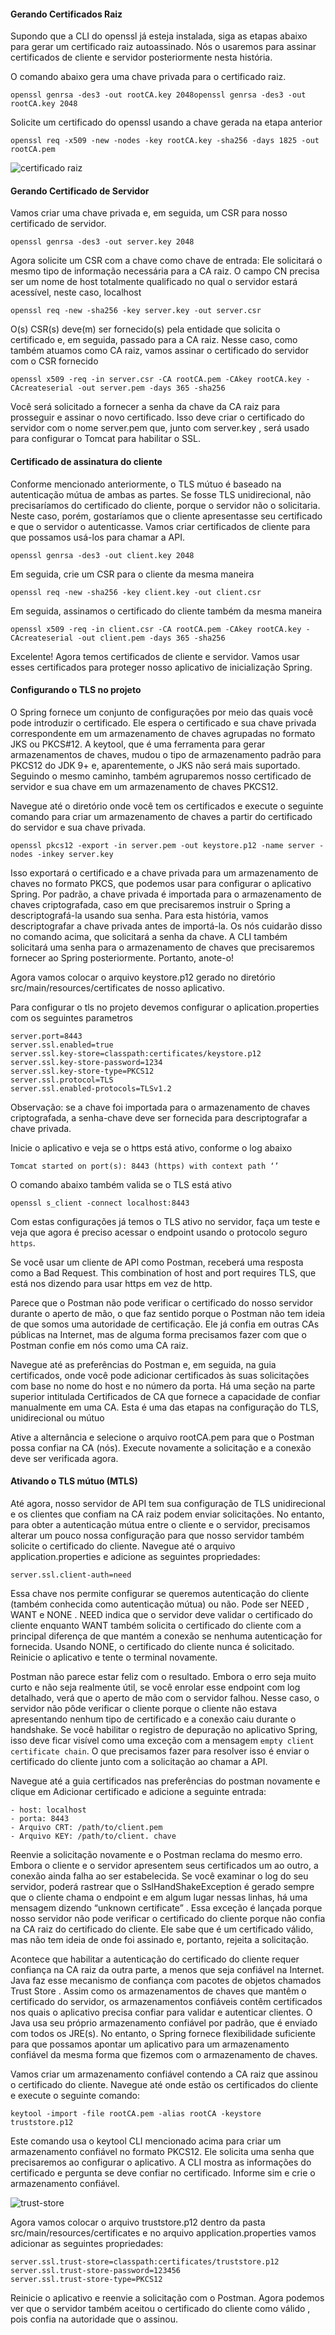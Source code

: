 #### Gerando Certificados Raiz
Supondo que a CLI do openssl já esteja instalada, siga as etapas abaixo para gerar um certificado raiz autoassinado. Nós o usaremos para assinar certificados de cliente e servidor posteriormente nesta história.

O comando abaixo gera uma chave privada para o certificado raiz.
```shell
openssl genrsa -des3 -out rootCA.key 2048openssl genrsa -des3 -out rootCA.key 2048
```

Solicite um certificado do openssl usando a chave gerada na etapa anterior
```shell
openssl req -x509 -new -nodes -key rootCA.key -sha256 -days 1825 -out rootCA.pem
```
![certificado raiz](docs/images/img-certificate.png)


#### Gerando Certificado de Servidor

Vamos criar uma chave privada e, em seguida, um CSR para nosso certificado de servidor.
```shell
openssl genrsa -des3 -out server.key 2048
```

Agora solicite um CSR com a chave como chave de entrada:
Ele solicitará o mesmo tipo de informação necessária para a CA raiz. O campo CN precisa ser um nome de host totalmente qualificado no qual o servidor estará acessível, neste caso, localhost
```shell
openssl req -new -sha256 -key server.key -out server.csr
```

O(s) CSR(s) deve(m) ser fornecido(s) pela entidade que solicita o certificado e, em seguida, passado para a CA raiz. Nesse caso, como também atuamos como CA raiz, vamos assinar o certificado do servidor com o CSR fornecido
```shell
openssl x509 -req -in server.csr -CA rootCA.pem -CAkey rootCA.key -CAcreateserial -out server.pem -days 365 -sha256
```

Você será solicitado a fornecer a senha da chave da CA raiz para prosseguir e assinar o novo certificado. Isso deve criar o certificado do servidor com o nome server.pem que, junto com server.key , será usado para configurar o Tomcat para habilitar o SSL.

#### Certificado de assinatura do cliente
Conforme mencionado anteriormente, o TLS mútuo é baseado na autenticação mútua de ambas as partes. Se fosse TLS unidirecional, não precisaríamos do certificado do cliente, porque o servidor não o solicitaria. Neste caso, porém, gostaríamos que o cliente apresentasse seu certificado e que o servidor o autenticasse. Vamos criar certificados de cliente para que possamos usá-los para chamar a API.
```shell
openssl genrsa -des3 -out client.key 2048
```

Em seguida, crie um CSR para o cliente da mesma maneira
```shell
openssl req -new -sha256 -key client.key -out client.csr
```

Em seguida, assinamos o certificado do cliente também da mesma maneira
```shell
openssl x509 -req -in client.csr -CA rootCA.pem -CAkey rootCA.key -CAcreateserial -out client.pem -days 365 -sha256
```

Excelente! Agora temos certificados de cliente e servidor. Vamos usar esses certificados para proteger nosso aplicativo de inicialização Spring.

#### Configurando o TLS no projeto
O Spring fornece um conjunto de configurações por meio das quais você pode introduzir o certificado. Ele espera o certificado e sua chave privada correspondente em um armazenamento de chaves agrupadas no formato JKS ou PKCS#12. A keytool, que é uma ferramenta para gerar armazenamentos de chaves, mudou o tipo de armazenamento padrão para PKCS12 do JDK 9+ e, aparentemente, o JKS não será mais suportado. Seguindo o mesmo caminho, também agruparemos nosso certificado de servidor e sua chave em um armazenamento de chaves PKCS12.

Navegue até o diretório onde você tem os certificados e execute o seguinte comando para criar um armazenamento de chaves a partir do certificado do servidor e sua chave privada.
```shell
openssl pkcs12 -export -in server.pem -out keystore.p12 -name server -nodes -inkey server.key
```

Isso exportará o certificado e a chave privada para um armazenamento de chaves no formato PKCS, que podemos usar para configurar o aplicativo Spring. Por padrão, a chave privada é importada para o armazenamento de chaves criptografada, caso em que precisaremos instruir o Spring a descriptografá-la usando sua senha. Para esta história, vamos descriptografar a chave privada antes de importá-la. Os nós cuidarão disso no comando acima, que solicitará a senha da chave. A CLI também solicitará uma senha para o armazenamento de chaves que precisaremos fornecer ao Spring posteriormente. Portanto, anote-o!

Agora vamos colocar o arquivo keystore.p12 gerado no diretório src/main/resources/certificates de nosso aplicativo.

Para configurar o tls no projeto devemos configurar o aplication.properties com os seguintes parametros
```shell
server.port=8443
server.ssl.enabled=true
server.ssl.key-store=classpath:certificates/keystore.p12
server.ssl.key-store-password=1234
server.ssl.key-store-type=PKCS12
server.ssl.protocol=TLS
server.ssl.enabled-protocols=TLSv1.2
```

Observação: se a chave foi importada para o armazenamento de chaves criptografada, a senha-chave deve ser fornecida para descriptografar a chave privada.

Inicie o aplicativo e veja se o https está ativo, conforme o log abaixo
```shell
Tomcat started on port(s): 8443 (https) with context path ‘’
```

O comando abaixo também valida se o TLS está ativo
```shell
openssl s_client -connect localhost:8443
```

Com estas configurações já temos o TLS ativo no servidor, faça um teste e veja que agora é preciso acessar o endpoint usando o protocolo seguro `https`.

Se você usar um cliente de API como Postman, receberá uma resposta como a Bad Request. This combination of host and port requires TLS, que está nos dizendo para usar https em vez de http.

Parece que o Postman não pode verificar o certificado do nosso servidor durante o aperto de mão, o que faz sentido porque o Postman não tem ideia de que somos uma autoridade de certificação. Ele já confia em outras CAs públicas na Internet, mas de alguma forma precisamos fazer com que o Postman confie em nós como uma CA raiz.

Navegue até as preferências do Postman e, em seguida, na guia certificados, onde você pode adicionar certificados às suas solicitações com base no nome do host e no número da porta. Há uma seção na parte superior intitulada Certificados de CA que fornece a capacidade de confiar manualmente em uma CA. Esta é uma das etapas na configuração do TLS, unidirecional ou mútuo

Ative a alternância e selecione o arquivo rootCA.pem para que o Postman possa confiar na CA (nós). Execute novamente a solicitação e a conexão deve ser verificada agora.

#### Ativando o TLS mútuo (MTLS)
Até agora, nosso servidor de API tem sua configuração de TLS unidirecional e os clientes que confiam na CA raiz podem enviar solicitações. No entanto, para obter a autenticação mútua entre o cliente e o servidor, precisamos alterar um pouco nossa configuração para que nosso servidor também solicite o certificado do cliente. Navegue até o arquivo application.properties e adicione as seguintes propriedades:
```shell
server.ssl.client-auth=need
```
Essa chave nos permite configurar se queremos autenticação do cliente (também conhecida como autenticação mútua) ou não. Pode ser NEED , WANT e NONE . NEED indica que o servidor deve validar o certificado do cliente enquanto WANT também solicita o certificado do cliente com a principal diferença de que mantém a conexão se nenhuma autenticação for fornecida. Usando NONE, o certificado do cliente nunca é solicitado. Reinicie o aplicativo e tente o terminal novamente.

Postman não parece estar feliz com o resultado. Embora o erro seja muito curto e não seja realmente útil, se você enrolar esse endpoint com log detalhado, verá que o aperto de mão com o servidor falhou. Nesse caso, o servidor não pôde verificar o cliente porque o cliente não estava apresentando nenhum tipo de certificado e a conexão caiu durante o handshake. Se você habilitar o registro de depuração no aplicativo Spring, isso deve ficar visível como uma exceção com a mensagem `empty client certificate chain`. O que precisamos fazer para resolver isso é enviar o certificado do cliente junto com a solicitação ao chamar a API.

Navegue até a guia certificados nas preferências do postman novamente e clique em Adicionar certificado e adicione a seguinte entrada:
```shell
- host: localhost
- porta: 8443
- Arquivo CRT: /path/to/client.pem
- Arquivo KEY: /path/to/client. chave
```

Reenvie a solicitação novamente e o Postman reclama do mesmo erro. Embora o cliente e o servidor apresentem seus certificados um ao outro, a conexão ainda falha ao ser estabelecida. Se você examinar o log do seu servidor, poderá rastrear que o SslHandShakeException é gerado sempre que o cliente chama o endpoint e em algum lugar nessas linhas, há uma mensagem dizendo “unknown certificate” . Essa exceção é lançada porque nosso servidor não pode verificar o certificado do cliente porque não confia na CA raiz do certificado do cliente. Ele sabe que é um certificado válido, mas não tem ideia de onde foi assinado e, portanto, rejeita a solicitação.

Acontece que habilitar a autenticação do certificado do cliente requer confiança na CA raiz da outra parte, a menos que seja confiável na Internet. Java faz esse mecanismo de confiança com pacotes de objetos chamados Trust Store . Assim como os armazenamentos de chaves que mantêm o certificado do servidor, os armazenamentos confiáveis ​​contêm certificados nos quais o aplicativo precisa confiar para validar e autenticar clientes. O Java usa seu próprio armazenamento confiável por padrão, que é enviado com todos os JRE(s). No entanto, o Spring fornece flexibilidade suficiente para que possamos apontar um aplicativo para um armazenamento confiável da mesma forma que fizemos com o armazenamento de chaves.

Vamos criar um armazenamento confiável contendo a CA raiz que assinou o certificado do cliente. Navegue até onde estão os certificados do cliente e execute o seguinte comando:

```shel
keytool -import -file rootCA.pem -alias rootCA -keystore truststore.p12
```

Este comando usa o keytool CLI mencionado acima para criar um armazenamento confiável no formato PKCS12. Ele solicita uma senha que precisaremos ao configurar o aplicativo. A CLI mostra as informações do certificado e pergunta se deve confiar no certificado. Informe sim e crie o armazenamento confiável.

![trust-store](docs/images/trust-store.png)

Agora vamos colocar o arquivo truststore.p12 dentro da pasta src/main/resources/certificates e no arquivo application.properties vamos adicionar as seguintes propriedades:
```shell
server.ssl.trust-store=classpath:certificates/truststore.p12
server.ssl.trust-store-password=123456
server.ssl.trust-store-type=PKCS12
```

Reinicie o aplicativo e reenvie a solicitação com o Postman. Agora podemos ver que o servidor também aceitou o certificado do cliente como válido , pois confia na autoridade que o assinou.

